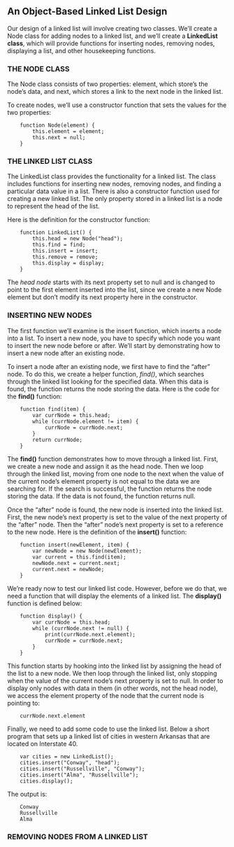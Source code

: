 ## An Object-Based Linked List Design

Our design of a linked list will involve creating two classes. We’ll create a Node class for adding nodes to a linked list, and we’ll create a **LinkedList class**, which will provide functions for inserting nodes, removing nodes, displaying a list, and other housekeeping functions.

### THE NODE CLASS

The Node class consists of two properties:
    element, which store’s the node’s data,
    and next, which stores a link to the next node in the linked list.

To create nodes, we’ll use a constructor function that sets the values for the two properties:
```
    function Node(element) {
        this.element = element;
        this.next = null;
    }
```

### THE LINKED LIST CLASS

The LinkedList class provides the functionality for a linked list. The class includes functions for inserting new nodes, removing nodes, and finding a particular data value in a list. There is also a constructor function used for creating a new linked list. The only property stored in a linked list is a node to represent the head of the list.

Here is the definition for the constructor function:
```
    function LinkedList() {
        this.head = new Node("head");
        this.find = find;
        this.insert = insert;
        this.remove = remove;
        this.display = display;
    }
```
The *head node* starts with its next property set to null and is changed to point to the first element inserted into the list, since we create a new Node element but don’t modify its next property here in the constructor.

### INSERTING NEW NODES

The first function we’ll examine is the insert function, which inserts a node into a list. To insert a new node, you have to specify which node you want to insert the new node before or after. We’ll start by demonstrating how to insert a new node after an existing node.

To insert a node after an existing node, we first have to find the “after” node. To do this, we create a helper function, *find()*, which searches through the linked list looking for the specified data. When this data is found, the function returns the node storing the data. Here is the code for the **find()** function:
```
    function find(item) {
        var currNode = this.head;
        while (currNode.element != item) {
            currNode = currNode.next;
        }
        return currNode;
    }
```
The **find()** function demonstrates how to move through a linked list. First, we create a new node and assign it as the head node. Then we loop through the linked list, moving from one node to the next when the value of the current node’s element property is not equal to the data we are searching for. If the search is successful, the function returns the node storing the data. If the data is not found, the function returns null.

Once the “after” node is found, the new node is inserted into the linked list. First, the new node’s next property is set to the value of the next property of the “after” node. Then the “after” node’s next property is set to a reference to the new node. Here is the definition of the **insert()** function:
```
    function insert(newElement, item) {
        var newNode = new Node(newElement);
        var current = this.find(item);
        newNode.next = current.next;
        current.next = newNode;
    }
```

We’re ready now to test our linked list code. However, before we do that, we need a function that will display the elements of a linked list. The **display()** function is defined below:
```
    function display() {
        var currNode = this.head;
        while (currNode.next != null) {
            print(currNode.next.element);
            currNode = currNode.next;
        }
    }
```
This function starts by hooking into the linked list by assigning the head of the list to a new node. We then loop through the linked list, only stopping when the value of the current node’s next property is set to null. In order to display only nodes with data in them (in other words, not the head node), we access the element property of the node that the current node is pointing to:
```
    currNode.next.element
```

Finally, we need to add some code to use the linked list. Below a short program that sets up a linked list of cities in western Arkansas that are located on Interstate 40.
```
    var cities = new LinkedList();
    cities.insert("Conway", "head");
    cities.insert("Russellville", "Conway");
    cities.insert("Alma", "Russellville");
    cities.display();
```
The output is:
```
    Conway
    Russellville
    Alma
```

### REMOVING NODES FROM A LINKED LIST
